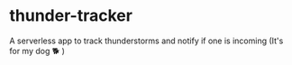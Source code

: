 # thunder-tracker
A serverless app to track thunderstorms and notify if one is incoming (It's for my dog 🐕 )

